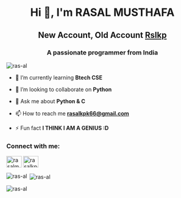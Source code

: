 <h1 align="center">Hi 👋, I'm RASAL MUSTHAFA</h1>
<h2 align="center">New Account, Old Account <a href="https://github.com/Rslkp">Rslkp</a></h2>
<h3 align="center">A passionate programmer from India</h3>

<p align="left"> <img src="https://komarev.com/ghpvc/?username=ras-al&label=Profile%20views&color=0e75b6&style=flat" alt="ras-al" /> </p>

- 🌱 I’m currently learning **Btech CSE**

- 👯 I’m looking to collaborate on **Python**

- 💬 Ask me about **Python & C**

- 📫 How to reach me **rasalkpk66@gmail.com**

- ⚡ Fun fact **I THINK I AM A GENIUS :D**

<h3 align="left">Connect with me:</h3>
<p align="left">
<a href="https://linkedin.com/in/rasalmusthafa" target="blank"><img align="center" src="https://raw.githubusercontent.com/rahuldkjain/github-profile-readme-generator/master/src/images/icons/Social/linked-in-alt.svg" alt="rasalmusthafa" height="30" width="40" /></a>
<a href="https://instagram.com/ras_al._" target="blank"><img align="center" src="https://raw.githubusercontent.com/rahuldkjain/github-profile-readme-generator/master/src/images/icons/Social/instagram.svg" alt="rasalkp__k" height="30" width="40" /></a>
</p>


<p><img align="left" src="https://github-readme-stats.vercel.app/api/top-langs?username=ras-al&show_icons=true&locale=en&layout=compact" alt="ras-al" /></p>

<p>&nbsp;<img align="center" src="https://github-readme-stats.vercel.app/api?username=ras-al&show_icons=true&locale=en" alt="ras-al" /></p>

<p><img align="center" src="https://github-readme-streak-stats.herokuapp.com/?username=ras-al&" alt="ras-al" /></p>
